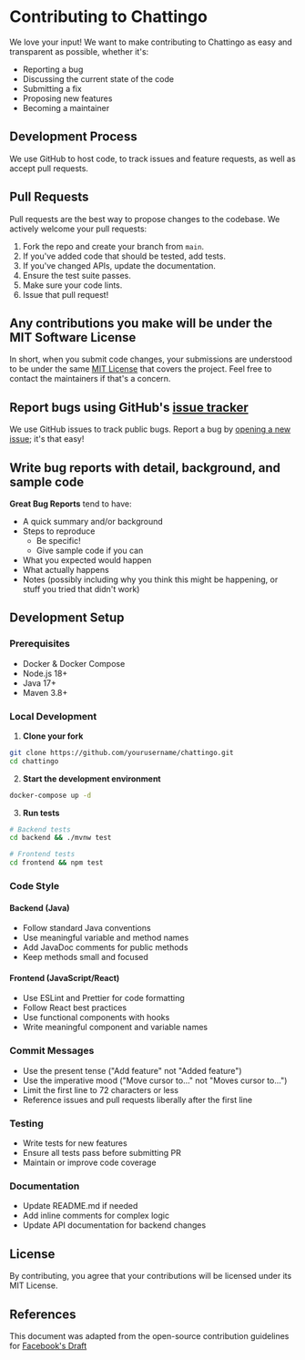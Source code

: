 # Contributing to Chattingo

We love your input! We want to make contributing to Chattingo as easy and transparent as possible, whether it's:

- Reporting a bug
- Discussing the current state of the code
- Submitting a fix
- Proposing new features
- Becoming a maintainer

## Development Process

We use GitHub to host code, to track issues and feature requests, as well as accept pull requests.

## Pull Requests

Pull requests are the best way to propose changes to the codebase. We actively welcome your pull requests:

1. Fork the repo and create your branch from `main`.
2. If you've added code that should be tested, add tests.
3. If you've changed APIs, update the documentation.
4. Ensure the test suite passes.
5. Make sure your code lints.
6. Issue that pull request!

## Any contributions you make will be under the MIT Software License

In short, when you submit code changes, your submissions are understood to be under the same [MIT License](http://choosealicense.com/licenses/mit/) that covers the project. Feel free to contact the maintainers if that's a concern.

## Report bugs using GitHub's [issue tracker](https://github.com/yourusername/chattingo/issues)

We use GitHub issues to track public bugs. Report a bug by [opening a new issue](https://github.com/yourusername/chattingo/issues/new); it's that easy!

## Write bug reports with detail, background, and sample code

**Great Bug Reports** tend to have:

- A quick summary and/or background
- Steps to reproduce
  - Be specific!
  - Give sample code if you can
- What you expected would happen
- What actually happens
- Notes (possibly including why you think this might be happening, or stuff you tried that didn't work)

## Development Setup

### Prerequisites
- Docker & Docker Compose
- Node.js 18+
- Java 17+
- Maven 3.8+

### Local Development

1. **Clone your fork**
```bash
git clone https://github.com/yourusername/chattingo.git
cd chattingo
```

2. **Start the development environment**
```bash
docker-compose up -d
```

3. **Run tests**
```bash
# Backend tests
cd backend && ./mvnw test

# Frontend tests
cd frontend && npm test
```

### Code Style

#### Backend (Java)
- Follow standard Java conventions
- Use meaningful variable and method names
- Add JavaDoc comments for public methods
- Keep methods small and focused

#### Frontend (JavaScript/React)
- Use ESLint and Prettier for code formatting
- Follow React best practices
- Use functional components with hooks
- Write meaningful component and variable names

### Commit Messages

- Use the present tense ("Add feature" not "Added feature")
- Use the imperative mood ("Move cursor to..." not "Moves cursor to...")
- Limit the first line to 72 characters or less
- Reference issues and pull requests liberally after the first line

### Testing

- Write tests for new features
- Ensure all tests pass before submitting PR
- Maintain or improve code coverage

### Documentation

- Update README.md if needed
- Add inline comments for complex logic
- Update API documentation for backend changes

## License

By contributing, you agree that your contributions will be licensed under its MIT License.

## References

This document was adapted from the open-source contribution guidelines for [Facebook's Draft](https://github.com/facebook/draft-js/blob/a9316a723f9e918afde44dea68b5f9f39b7d9b00/CONTRIBUTING.md)
